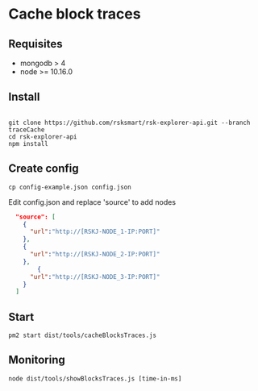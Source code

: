 # Cache block traces

## Requisites

- mongodb > 4
- node >= 10.16.0

## Install

```shell

git clone https://github.com/rsksmart/rsk-explorer-api.git --branch traceCache
cd rsk-explorer-api
npm install

```

## Create config

```shell
cp config-example.json config.json
```

Edit config.json and replace 'source' to add nodes

```json
  "source": [
    {
      "url":"http://[RSKJ-NODE_1-IP:PORT]"
    },
    {
      "url":"http://[RSKJ-NODE_2-IP:PORT]"
    },
        {
      "url":"http://[RSKJ-NODE_3-IP:PORT]"
    }
  ]
```

## Start

```shell
pm2 start dist/tools/cacheBlocksTraces.js
```

## Monitoring

 ```shell
 node dist/tools/showBlocksTraces.js [time-in-ms]
 ```
